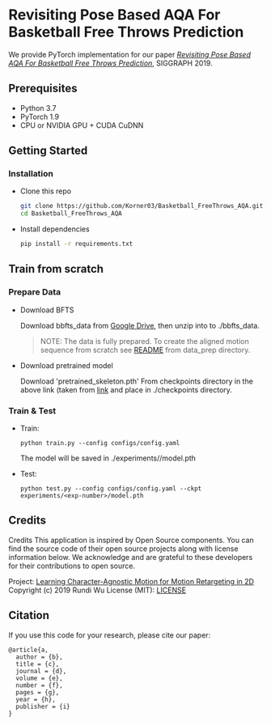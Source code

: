 # Revisiting Pose Based AQA For Basketball Free Throws Prediction

We provide PyTorch implementation for our paper [_Revisiting Pose Based AQA For Basketball Free Throws Prediction_](https://motionretargeting2d.github.io/), SIGGRAPH 2019.

## Prerequisites

- Python 3.7
- PyTorch 1.9
- CPU or NVIDIA GPU + CUDA CuDNN

## Getting Started

### Installation

- Clone this repo

  ```bash
  git clone https://github.com/Korner03/Basketball_FreeThrows_AQA.git
  cd Basketball_FreeThrows_AQA
  ```

- Install dependencies

  ```bash
  pip install -r requirements.txt
  ```

## Train from scratch

### Prepare Data

- Download BFTS

  Download bbfts_data from [Google Drive](https://drive.google.com/drive/folders/169b13uVy3mr-gs9WitMJ9fPdA82PzgSx?usp=sharing), then unzip into to ./bbfts_data.

  > NOTE: The data is fully prepared. To create the aligned motion sequence from scratch see [README](.data_prep/README.md) from data_prep directory.

- Download pretrained model

  Download 'pretrained_skeleton.pth' From checkpoints directory in the above link (taken from [link](https://github.com/ChrisWu1997/2D-Motion-Retargeting/tree/master/model) and place in ./checkpoints directory.

### Train & Test

- Train:

  ```
  python train.py --config configs/config.yaml
  ```

  The model will be saved in ./experiments/<exp-number>/model.pth

- Test:

  ```
  python test.py --config configs/config.yaml --ckpt experiments/<exp-number>/model.pth
  ```

## Credits

Credits
This application is inspired by Open Source components. You can find the source code of their open source projects along with license information below. We acknowledge and are grateful to these developers for their contributions to open source.

Project: [Learning Character-Agnostic Motion for Motion Retargeting in 2D](https://github.com/ChrisWu1997/2D-Motion-Retargeting)
Copyright (c) 2019 Rundi Wu
License (MIT): [LICENSE](https://github.com/ChrisWu1997/2D-Motion-Retargeting/blob/master/LICENSE)


## Citation
If you use this code for your research, please cite our paper:
```
@article{a,
  author = {b},
  title = {c},
  journal = {d},
  volume = {e},
  number = {f},
  pages = {g},
  year = {h},
  publisher = {i}
}

```